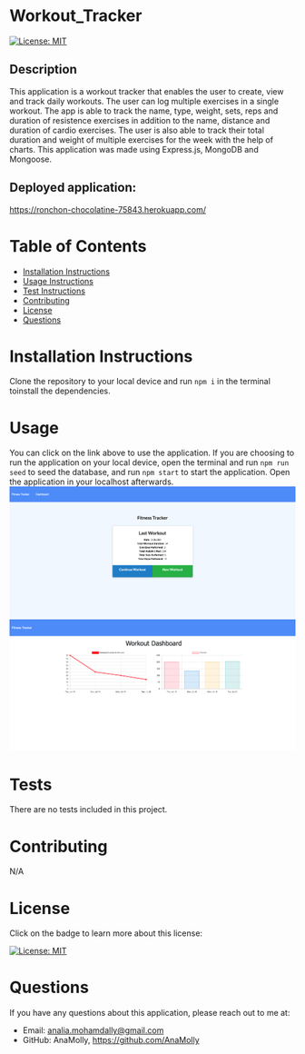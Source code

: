 # Workout_Tracker

  [![License: MIT](https://img.shields.io/badge/License-MIT-yellow.svg)](https://opensource.org/licenses/MIT)

  ## Description
  This application is a workout tracker that enables the user to create, view and track daily workouts. The user can log multiple exercises in a single workout. The app is able to track the name, type, weight, sets, reps and duration of resistence exercises in addition to the name, distance and duration of cardio exercises. The user is also able to track their total duration and weight of multiple exercises for the week with the help of charts. This application was made using Express.js, MongoDB and Mongoose.
  

  ## Deployed application: 
  
  https://ronchon-chocolatine-75843.herokuapp.com/

  # Table of Contents
  - [Installation Instructions](#installation-instructions)
  - [Usage Instructions](#usage)
  - [Test Instructions](#tests)
  - [Contributing](#contributing)
  - [License](#license)
  - [Questions](#questions)

  # Installation Instructions
  Clone the repository to your local device and run ```npm i``` in the terminal toinstall the dependencies.  

  # Usage
  You can click on the link above to use the application. If you are choosing to run the application on your local device, open the terminal and run ```npm run seed``` to seed the database, and run ```npm start``` to start the application. Open the application in your localhost afterwards.
  ![](images/screenshot.png)
  ![](images/screenshot2.png)

  # Tests
  There are no tests included in this project.

  # Contributing
  N/A

  # License
  Click on the badge to learn more about this license:

  [![License: MIT](https://img.shields.io/badge/License-MIT-yellow.svg)](https://opensource.org/licenses/MIT)
  
  # Questions
  If you have any questions about this application, please reach out to me at: 

  - Email: analia.mohamdally@gmail.com
  - GitHub: AnaMolly, https://github.com/AnaMolly
